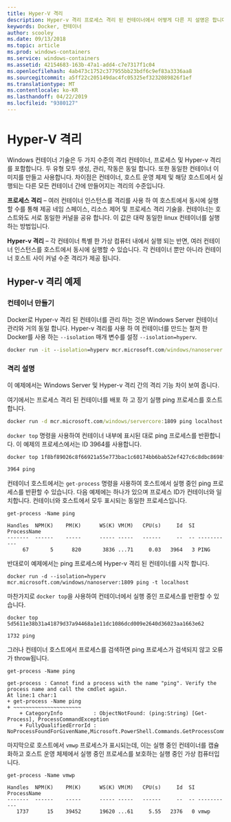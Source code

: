 ```yaml
---
title: Hyper-V 격리
description: Hyper-v 격리 프로세스 격리 된 컨테이너에서 어떻게 다른 지 설명은 합니다.
keywords: Docker, 컨테이너
author: scooley
ms.date: 09/13/2018
ms.topic: article
ms.prod: windows-containers
ms.service: windows-containers
ms.assetid: 42154683-163b-47a1-add4-c7e7317f1c04
ms.openlocfilehash: 4ab473c1752c377955bb23bdf6c9ef83a3336aa8
ms.sourcegitcommit: a5ff22c205149dac4fc05325ef3232089826f1ef
ms.translationtype: MT
ms.contentlocale: ko-KR
ms.lasthandoff: 04/22/2019
ms.locfileid: "9380127"
---
```

# <a name="hyper-v-isolation"></a>Hyper-V 격리

Windows 컨테이너 기술은 두 가지 수준의 격리 컨테이너, 프로세스 및 Hyper-v 격리를 포함합니다. 두 유형 모두 생성, 관리, 작동은 동일 합니다. 또한 동일한 컨테이너 이미지를 만들고 사용합니다. 차이점은 컨테이너, 호스트 운영 체제 및 해당 호스트에서 실행되는 다른 모든 컨테이너 간에 만들어지는 격리의 수준입니다.

**프로세스 격리** – 여러 컨테이너 인스턴스를 격리를 사용 하 여 호스트에서 동시에 실행할 수를 통해 제공 네임 스페이스, 리소스 제어 및 프로세스 격리 기술을.  컨테이너는 호스트와도 서로 동일한 커널을 공유 합니다.  이 값은 대략 동일한 linux 컨테이너를 실행 하는 방법입니다.

**Hyper-v 격리** – 각 컨테이너 특별 한 가상 컴퓨터 내에서 실행 되는 반면, 여러 컨테이너 인스턴스를 호스트에서 동시에 실행할 수 있습니다. 각 컨테이너 뿐만 아니라 컨테이너 호스트 사이 커널 수준 격리가 제공 됩니다.

## <a name="hyper-v-isolation-examples"></a>Hyper-v 격리 예제

### <a name="create-container"></a>컨테이너 만들기

Docker로 Hyper-v 격리 된 컨테이너를 관리 하는 것은 Windows Server 컨테이너 관리와 거의 동일 합니다. Hyper-v 격리를 사용 하 여 컨테이너를 만드는 철저 한 Docker를 사용 하는 `--isolation` 매개 변수를 설정 `--isolation=hyperv`.

``` cmd
docker run -it --isolation=hyperv mcr.microsoft.com/windows/nanoserver:1809 cmd
```

### <a name="isolation-explanation"></a>격리 설명

이 예제에서는 Windows Server 및 Hyper-v 격리 간의 격리 기능 차이 보여 줍니다.

여기에서는 프로세스 격리 된 컨테이너를 배포 하 고 장기 실행 ping 프로세스를 호스트 합니다.

``` cmd
docker run -d mcr.microsoft.com/windows/servercore:1809 ping localhost -t
```

`docker top` 명령을 사용하여 컨테이너 내부에 표시된 대로 ping 프로세스를 반환합니다. 이 예제의 프로세스에서는 ID 3964를 사용합니다.

``` cmd
docker top 1f8bf89026c8f66921a55e773bac1c60174bb6bab52ef427c6c8dbc8698f9d7a

3964 ping
```

컨테이너 호스트에서는 `get-process` 명령을 사용하여 호스트에서 실행 중인 ping 프로세스를 반환할 수 있습니다. 다음 예제에는 하나가 있으며 프로세스 ID가 컨테이너와 일치합니다. 컨테이너와 호스트에서 모두 표시되는 동일한 프로세스입니다.

```
get-process -Name ping

Handles  NPM(K)    PM(K)      WS(K) VM(M)   CPU(s)     Id  SI ProcessName
-------  ------    -----      ----- -----   ------     --  -- -----------
     67       5      820       3836 ...71     0.03   3964   3 PING
```

반대로이 예제에서는 ping 프로세스에 Hyper-v 격리 된 컨테이너를 시작 합니다.

```
docker run -d --isolation=hyperv mcr.microsoft.com/windows/nanoserver:1809 ping -t localhost
```

마찬가지로 `docker top`을 사용하여 컨테이너에서 실행 중인 프로세스를 반환할 수 있습니다.

```
docker top 5d5611e38b31a41879d37a94468a1e11dc1086dcd009e2640d36023aa1663e62

1732 ping
```

그러나 컨테이너 호스트에서 프로세스를 검색하면 ping 프로세스가 검색되지 않고 오류가 throw됩니다.

```
get-process -Name ping

get-process : Cannot find a process with the name "ping". Verify the process name and call the cmdlet again.
At line:1 char:1
+ get-process -Name ping
+ ~~~~~~~~~~~~~~~~~~~~~~
    + CategoryInfo          : ObjectNotFound: (ping:String) [Get-Process], ProcessCommandException
    + FullyQualifiedErrorId : NoProcessFoundForGivenName,Microsoft.PowerShell.Commands.GetProcessCommand
```

마지막으로 호스트에서 `vmwp` 프로세스가 표시되는데, 이는 실행 중인 컨테이너를 캡슐화하고 호스트 운영 체제에서 실행 중인 프로세스를 보호하는 실행 중인 가상 컴퓨터입니다.

```
get-process -Name vmwp

Handles  NPM(K)    PM(K)      WS(K) VM(M)   CPU(s)     Id  SI ProcessName
-------  ------    -----      ----- -----   ------     --  -- -----------
   1737      15    39452      19620 ...61     5.55   2376   0 vmwp
```

